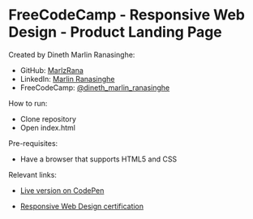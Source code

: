 # FreeCodeCamp - Responsive Web Design - Product Landing Page

Created by Dineth Marlin Ranasinghe:

- GitHub: <a href="https://github.com/MarlzRana" target="_blank">MarlzRana</a>
- LinkedIn: <a href="https://www.linkedin.com/in/dineth-marlin-ranasinghe/" target="_blank">Marlin Ranasinghe</a>
- FreeCodeCamp: <a href="https://www.freecodecamp.org/Dineth_Marlin_Ranasinghe" target="_blank">@dineth_marlin_ranasinghe</a>

How to run:

- Clone repository
- Open index.html

Pre-requisites:

- Have a browser that supports HTML5 and CSS

Relevant links:

- <a href="https://codepen.io/marlzrana/full/RwLowKY" target="_blank">Live version on CodePen</a>

- <a href="https://www.freecodecamp.org/certification/Dineth_Marlin_Ranasinghe/responsive-web-design" target="_blank">Responsive Web Design certification</a>
